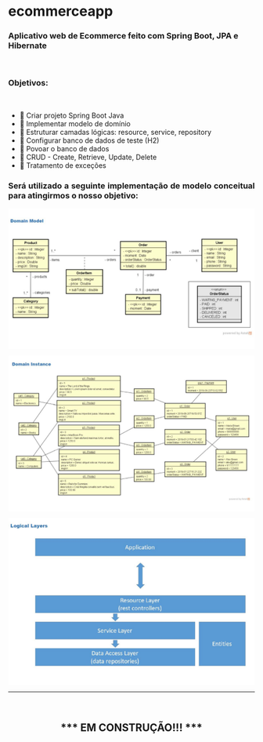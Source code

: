 # ecommerceapp

<h3>Aplicativo web de Ecommerce feito com Spring Boot, JPA e Hibernate</h3>
<br>

<h3>Objetivos:</h3>
<br>

<ul>
<li> Criar projeto Spring Boot Java</li>
<li> Implementar modelo de domínio</li>
<li> Estruturar camadas lógicas: resource, service, repository</li>
<li> Configurar banco de dados de teste (H2)</li>
<li> Povoar o banco de dados</li>
<li> CRUD - Create, Retrieve, Update, Delete</li>
<li> Tratamento de exceções</li>
</ul>

<h3 align="justify">Será utilizado a seguinte implementação de modelo conceitual para atingirmos o nosso objetivo:</h3>

<img src="domainModel.JPG" align="center" width="900"><br>

<img src="domainInstance.JPG" align="center" width="900"><br>

<img src="logicaLayers.JPG" align="center" width="900">

<br>
<hr>
<br>
<h2 align="center">*** EM CONSTRUÇÃO!!! ***</h2>
<br>
